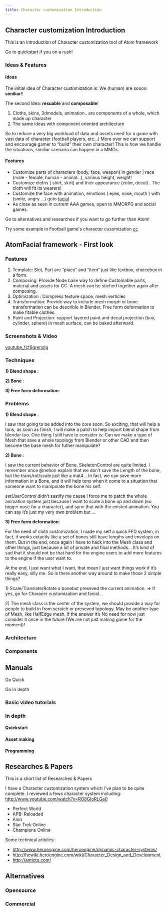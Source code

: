 ```yaml
---
title: Character customization Introduction
---
```

<h2 class="sectionedit1" id="character_customization_introduction">Character customization Introduction</h2>
<div class="level2">

<p>
This is an introduction of Character customization tool of Atom framework
</p>

<p>
</p><p></p><div class="notetip">Go to <a href="/doku.php/jme3:advanced:atom_framework:quickstart" class="wikilink2" title="jme3:advanced:atom_framework:quickstart" rel="nofollow">quickstart</a> if you on a rush!
</div>


</div>
<!-- EDIT1 SECTION "Character customization Introduction" [1-181] -->
<h3 class="sectionedit2" id="ideas_features">Ideas &amp; Features</h3>
<div class="level3">

</div>

<h4 id="ideas">Ideas</h4>
<div class="level4">

<p>
The initial idea of Character customization is: We (human) are soooo <strong>similiar</strong>!! 
</p>

<p>
The second idea: <strong>resuable</strong> and <strong>composable</strong>!
</p>
<ol>
<li class="level1"><div class="li"> Cloths, skins, 3dmodels, animation.. are components of a whole, which made up character</div>
</li>
<li class="level1"><div class="li"> The same ideas with component oriented architecture</div>
</li>
</ol>

<p>
So to reduce a very big workload of data and assets need for a game with vast data of character (football players, etc…) More over we can support and encourage gamer to “build” their own character! This is how we handle the situations, similiar scenario can happen in a MMOs.
</p>

</div>

<h4 id="features">Features</h4>
<div class="level4">
<ul>
<li class="level1"><div class="li"> Customize parts of characters (body, face, weapon) in gender | race (male - female, human - animal…), various height, weight!</div>
</li>
<li class="level1"><div class="li"> Customize cloths ( shirt, skirt) and their appearance (color, decal) . The cloth will fit its wearers!</div>
</li>
<li class="level1"><div class="li"> Customize the face with animation, emotions ( eyes, nose, mouth ) with (smile, angry …) goto <a href="/jme3/advanced/atom_framework/facial.html" class="wikilink1" title="jme3:advanced:atom_framework:facial">facial</a></div>
</li>
<li class="level1"><div class="li"> As close as seen in current AAA games, open to MMORPG and social games.</div>
</li>
</ul>

<p>
</p><p></p><div class="noteimportant">Go to alternatives and researches if you want to go further than Atom!
</div>


<p>
</p><p></p><div class="notetip">Try some example in Football game's character cusomization <a href="/jme3/atomixtuts/kickgame/cc.html" class="wikilink1" title="jme3:atomixtuts:kickgame:cc">cc</a>
</div>


</div>
<!-- EDIT2 SECTION "Ideas & Features" [182-1429] -->
<h2 class="sectionedit3" id="atomfacial_framework_-_first_look">AtomFacial framework - First look</h2>
<div class="level2">

</div>
<!-- EDIT3 SECTION "AtomFacial framework - First look" [1430-1474] -->
<h3 class="sectionedit4" id="features1">Features</h3>
<div class="level3">
<ol>
<li class="level1"><div class="li"> Template: Slot, Part are “place” and “item” just like textbox, choicebox in a form.</div>
</li>
<li class="level1"><div class="li"> Composing: Provide Node base way to define Customable parts, material and assets for CC. A mesh can be stiched together again after composing.</div>
</li>
<li class="level1"><div class="li"> Optimization : Compress texture space, mesh verticles</div>
</li>
<li class="level1"><div class="li"> Transformation: Provide way to include mesh morph or bone transformation can be describle in Blender, Free form deformation to make fitable clothes.</div>
</li>
<li class="level1"><div class="li"> Paint and Projection: support layered paint and decal projection (box, cylinder, sphere) in mesh surface, can be baked afterward.</div>
</li>
</ol>

</div>
<!-- EDIT4 SECTION "Features" [1475-2073] -->
<h3 class="sectionedit5" id="screenshots_video">Screenshots &amp; Video</h3>
<div class="level3">

<p>
<a href="/lib/exe/fetch.php/jme3:advanced:atom_framework:youtube_fcf6grenolg" class="media mediafile mf_ wikilink2" title="jme3:advanced:atom_framework:youtube_fcf6grenolg">youtube_fcf6grenolg</a>
</p>

</div>
<!-- EDIT5 SECTION "Screenshots & Video" [2074-2133] -->
<h3 class="sectionedit6" id="techniques">Techniques</h3>
<div class="level3">

<p>
<strong>1) Blend shape</strong> : 
</p>

<p>
<strong>2) Bone</strong> : 
</p>

<p>
<strong>3) Free form deformation</strong>: 
</p>

</div>
<!-- EDIT6 SECTION "Techniques" [2134-2225] -->
<h3 class="sectionedit7" id="problems">Problems</h3>
<div class="level3">

<p>
<strong>1) Blend shape</strong> : 
</p>

<p>
I saw that going to be added into the core soon. So exciting, that will help a tons, as soon as finish, I will make a patch to help import blend shape from blender too. One thing I still have to consider is: Can we make a type of Mesh that save a whole topology from Blender or other CAD and then become the base mesh for futher manipulate?
</p>

<p>
<strong>2) Bone</strong> : 
</p>

<p>
I saw the current behavior of Bone, SkeletonControl are quite limited. I remember once @nehon explain that we don’t save the Length of the bone, but the trans/rot/scale just like a mat4… In fact, we can save more information in a Bone, and it will help tons when it come to a situation that someone want to manipulate the bone his self.
</p>

<p>
<em>setUserControl</em> didn’t sastify me cause I force me to patch the whole animation system just because I want to scale a bone up and down (ex: bigger nose for a character), and sync that with the existed animation. You can say it’s just my very own problem but …
</p>

<p>
<strong>3) Free form deformation</strong>: 
</p>

<p>
For the need of cloth customization, I made my self a quick FFD system, in fact, it works extactly like a set of bones still have lengths and envelops on them. But in the end, once again I have to hack into the Mesh class and other things, just because a lot of private and final methods… It’s kind of sad that it should not be that hard for the engine users to add more features to the engine if the user want to.
</p>

<p>
At the end, I just want what I want, that mean I just want things work if it’s really easy, silly me. So is there another way around to make those 2 simple things?
</p>

<p>
1) Scale/Translate/Rotate a bonebut preseved the current animation. ⇒ If yes, go for Characer custumization and facial…
</p>

<p>
2) The mesh class is the center of the system, we should provide a way for people to build in from scratch or preseved topology. May be another type of Mesh, like HalfEdge mesh. If the answer it’s No need for now just consider it once in the future (We are not just making game for the moment)!
</p>

</div>
<!-- EDIT7 SECTION "Problems" [2226-4279] -->
<h3 class="sectionedit8" id="architecture">Architecture</h3>
<div class="level3">

</div>
<!-- EDIT8 SECTION "Architecture" [4280-4302] -->
<h3 class="sectionedit9" id="components">Components</h3>
<div class="level3">

</div>
<!-- EDIT9 SECTION "Components" [4303-4323] -->
<h2 class="sectionedit10" id="manuals">Manuals</h2>
<div class="level2">

<p>
Go Quick 
</p>

<p>
Go in depth
</p>

</div>
<!-- EDIT10 SECTION "Manuals" [4324-4367] -->
<h3 class="sectionedit11" id="basic_video_tutorials">Basic video tutorials</h3>
<div class="level3">

</div>
<!-- EDIT11 SECTION "Basic video tutorials" [4368-4400] -->
<h3 class="sectionedit12" id="in_depth">In depth</h3>
<div class="level3">

</div>

<h4 id="quickstart">Quickstart</h4>
<div class="level4">

</div>

<h4 id="asset_making">Asset making</h4>
<div class="level4">

</div>

<h4 id="programming">Programming</h4>
<div class="level4">

</div>
<!-- EDIT12 SECTION "In depth" [4401-4481] -->
<h2 class="sectionedit13" id="researches_papers">Researches &amp; Papers</h2>
<div class="level2">

<p>
This is a short list of Researches &amp; Papers
</p>

<p>
I have a Character customization system which i've plan to be quite complete. I reviewed a fews character system including:
<a href="http://www.youtube.com/watch?v=RO8GIoRLGa0" class="urlextern" title="http://www.youtube.com/watch?v=RO8GIoRLGa0" rel="nofollow">http://www.youtube.com/watch?v=RO8GIoRLGa0</a>
</p>
<ul>
<li class="level1"><div class="li"> Perfect World</div>
</li>
<li class="level1"><div class="li"> APB: Reloaded</div>
</li>
<li class="level1"><div class="li"> Aion</div>
</li>
<li class="level1"><div class="li"> Star Trek Online</div>
</li>
<li class="level1"><div class="li"> Champions Online</div>
</li>
</ul>

<p>
Some technical articles:
</p>
<ul>
<li class="level1"><div class="li"><a href="http://www.heroengine.com/heroengine/dynamic-character-systems/" class="urlextern" title="http://www.heroengine.com/heroengine/dynamic-character-systems/" rel="nofollow">http://www.heroengine.com/heroengine/dynamic-character-systems/</a></div>
</li>
<li class="level1"><div class="li"><a href="http://hewiki.heroengine.com/wiki/Character_Design_and_Development" class="urlextern" title="http://hewiki.heroengine.com/wiki/Character_Design_and_Development" rel="nofollow">http://hewiki.heroengine.com/wiki/Character_Design_and_Development</a></div>
</li>
<li class="level1"><div class="li"><a href="http://anticto.com/" class="urlextern" title="http://anticto.com/" rel="nofollow">http://anticto.com/</a></div>
</li>
</ul>

</div>
<!-- EDIT13 SECTION "Researches & Papers" [4482-4999] -->
<h2 class="sectionedit14" id="alternatives">Alternatives</h2>
<div class="level2">

</div>
<!-- EDIT14 SECTION "Alternatives" [5000-5023] -->
<h3 class="sectionedit15" id="opensource">Opensource</h3>
<div class="level3">

</div>
<!-- EDIT15 SECTION "Opensource" [5024-5044] -->
<h3 class="sectionedit16" id="commercial">Commercial</h3>
<div class="level3">

</div>
<!-- EDIT16 SECTION "Commercial" [5045-] -->
